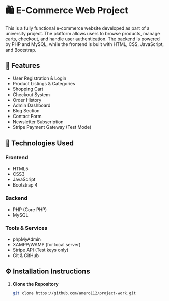 # 🛍️ E-Commerce Web Project

This is a fully functional e-commerce website developed as part of a university project. The platform allows users to browse products, manage carts, checkout, and handle user authentication. The backend is powered by PHP and MySQL, while the frontend is built with HTML, CSS, JavaScript, and Bootstrap.

## 📌 Features

- User Registration & Login
- Product Listings & Categories
- Shopping Cart
- Checkout System
- Order History
- Admin Dashboard
- Blog Section
- Contact Form
- Newsletter Subscription
- Stripe Payment Gateway (Test Mode)

## 🚀 Technologies Used

### Frontend
- HTML5
- CSS3
- JavaScript 
- Bootstrap 4

### Backend
- PHP (Core PHP)
- MySQL

### Tools & Services
- phpMyAdmin
- XAMPP/WAMP (for local server)
- Stripe API (Test keys only)
- Git & GitHub

## ⚙️ Installation Instructions

1. **Clone the Repository**
   ```bash
   git clone https://github.com/anero112/project-work.git



